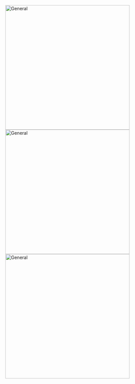 [<img align="left" width="390" alt="General" src="https://github.com/mazurrr/mazurrr/blob/main/general.svg">](#)
[<img align="left" width="390" alt="General" src="https://github.com/mazurrr/mazurrr/blob/main/about.svg">](#)
[<img align="left" width="390" alt="General" src="https://github.com/mazurrr/mazurrr/blob/main/wakatime.svg">](#)
